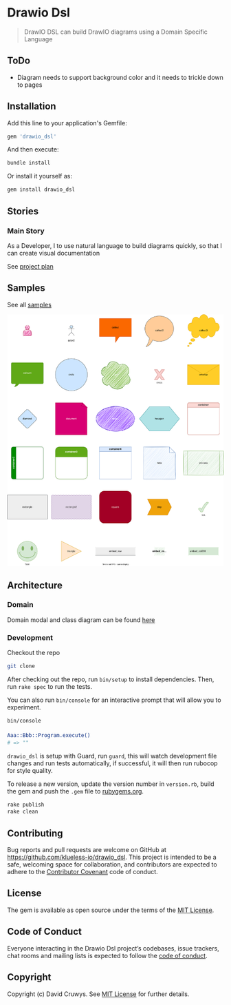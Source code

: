 # Drawio Dsl

> DrawIO DSL can build DrawIO diagrams using a Domain Specific Language

## ToDo

- Diagram needs to support background color and it needs to trickle down to pages

## Installation

Add this line to your application's Gemfile:

```ruby
gem 'drawio_dsl'
```

And then execute:

```bash
bundle install
```

Or install it yourself as:

```bash
gem install drawio_dsl
```

## Stories

### Main Story

As a Developer, I to use natural language to build diagrams quickly, so that I can create visual documentation

See [project plan](./docs/project-plan.md)

## Samples

See all [samples](./docs/samples/samples.md)

![](docs/samples/samples.svg)

## Architecture

### Domain 

Domain modal and class diagram can be found [here](docs/domain-modal.md)

### Development

Checkout the repo

```bash
git clone 
```

After checking out the repo, run `bin/setup` to install dependencies. Then, run `rake spec` to run the tests. 

You can also run `bin/console` for an interactive prompt that will allow you to experiment.

```bash
bin/console

Aaa::Bbb::Program.execute()
# => ""
```

`drawio_dsl` is setup with Guard, run `guard`, this will watch development file changes and run tests automatically, if successful, it will then run rubocop for style quality.

To release a new version, update the version number in `version.rb`, build the gem and push the `.gem` file to [rubygems.org](https://rubygems.org).

```bash
rake publish
rake clean
```

## Contributing

Bug reports and pull requests are welcome on GitHub at https://github.com/klueless-io/drawio_dsl. This project is intended to be a safe, welcoming space for collaboration, and contributors are expected to adhere to the [Contributor Covenant](http://contributor-covenant.org) code of conduct.

## License

The gem is available as open source under the terms of the [MIT License](https://opensource.org/licenses/MIT).

## Code of Conduct

Everyone interacting in the Drawio Dsl project’s codebases, issue trackers, chat rooms and mailing lists is expected to follow the [code of conduct](https://github.com/klueless-io/drawio_dsl/blob/master/CODE_OF_CONDUCT.md).

## Copyright

Copyright (c) David Cruwys. See [MIT License](LICENSE.txt) for further details.
